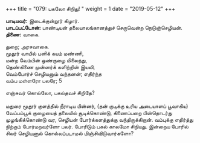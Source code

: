 ﻿+++
title = "079: பகலோ சிறிது!  "
weight = 1
date = "2019-05-12"
+++

**பாடியவர்:** இடைக்குன்றூர் கிழார்.  
**பாடப்பட்டோன்:** பாண்டியன் தலையாலங்கானத்துச் செருவென்ற நெடுஞ்செழியன்.  
**திணை:** வாகை.  
  
துறை; அரசவாகை.  
மூதூர் வாயில் பனிக் கயம் மண்ணி,  
மன்ற வேம்பின் ஒண்குழை மிலைந்து,  
தெண்கிணை முன்னர்க் களிற்றின் இயலி,  
வெம்போர்ச் செழியனும் வந்தனன்; எதிர்ந்த  
வம்ப மள்ளரோ பலரே; 5  
  
எஞ்சுவர் கொல்லோ, பகல்தவச் சிறிதே?  
   
மதுரை மூதூர் குளத்தில் நீராடிய பின்னர், (தன் குடிக்கு உரிய அடையாளப் பூவாகிய) வேப்பம்பூக் குழையைத் தலையில் சூடிக்கொண்டு, கிணைப்பறை பின்தொடர்து முழங்கிக்கொண்டு வர, செழியன் போர்க்களத்துக்கு வந்திருக்கிறான். வம்புக்கு எதிர்த்து நிற்கும் போர்மறவர்ளோ பலர். போரிடும் பகல் காலமோ சிறியது. இன்றைய போரில் சிலர் செழியனால் கொல்லப்படாமல் மிஞ்சிவிடுவார்களோ?  
